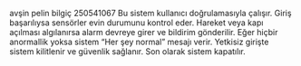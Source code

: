 avşin pelin bilgiç
250541067
Bu sistem kullanıcı doğrulamasıyla çalışır.
Giriş başarılıysa sensörler evin durumunu kontrol eder.
Hareket veya kapı açılması algılanırsa alarm devreye girer ve bildirim gönderilir.
Eğer hiçbir anormallik yoksa sistem “Her şey normal” mesajı verir.
Yetkisiz girişte sistem kilitlenir ve güvenlik sağlanır.
Son olarak sistem kapatılır.
